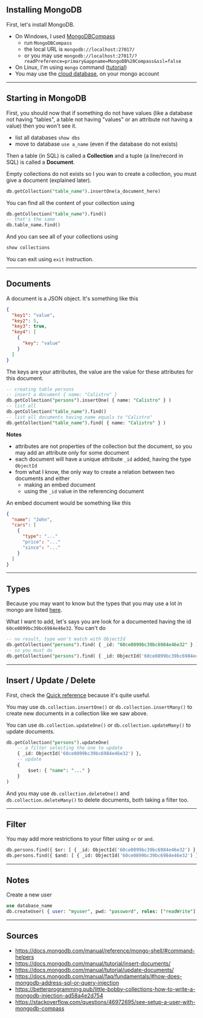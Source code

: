 ## Installing MongoDB

First, let's install MongoDB.

* On Windows, I used [MongoDBCompass](https://www.mongodb.com/products/compass)
    * run <code class="bg-transparent text-dark">MongoDBCompass</code>
    * the local URL is <code class="bg-transparent text-dark">mongodb://localhost:27017/</code>
    * or you may use <code class="bg-transparent text-dark">mongodb://localhost:27017/?readPreference=primary&appname=MongoDB%20Compass&ssl=false</code>
* On Linux, I'm using ``mongo`` command ([tutorial](https://docs.mongodb.com/manual/tutorial/install-mongodb-on-debian/#install-mongodb-community-edition))
* You may use the [cloud database](https://www.mongodb.com/), on your mongo account

<hr class="sr">

## Starting in MongoDB

First, you should now that if something do not have values
(like a database not having "tables", a table
not having "values" or an attribute not having a value) then you won't see it.

* list all databases ``show dbs``
* move to database ``use a_name`` (even if the database do not exists)

Then a table (in SQL) is called a **Collection** and
a tuple (a line/record in SQL) is called a **Document**.

Empty collections do not exists so I you wan to create
a collection, you must give a document (explained later).

```sql
db.getCollection("table_name").insertOne(a_document_here)
```

You can find all the content of your collection using

```sql
db.getCollection("table_name").find()
-- that's the same
db.table_name.find()
```

And you can see all of your collections using

```sql
show collections
```

You can exit using ``exit`` instruction.

<hr class="sl">

## Documents

A document is a JSON object. It's something like this

```json
{
  "key1": "value",
  "key2": 5,
  "key3": true,
  "key4": [
    {
      "key": "value"
    }
  ]
}
```

The keys are your attributes, the value are the value
for these attributes for this document.

```sql
-- creating table persons
-- insert a document { name: "Calistro" }
db.getCollection("persons").insertOne( { name: "Calistro" } )
-- list all
db.getCollection("table_name").find()
-- list all documents having name equals to "Calistro"
db.getCollection("table_name").find( { name: "Calistro" } )
```

**Notes**

* attributes are not properties of the collection
  but the document, so you may add an attribute
  only for some document
* each document will have a unique attribute
  ``_id`` added, having the type `ObjectId`
* from what I know, the only way to create
  a relation between two documents and either
    * making an embed document
    * using the ``_id`` value in the referencing
      document
      
An embed document would be something like this

```json
{
  "name": "John",
  "cars": [
    {
      "type": "..."
      "price": "..."
      "since": "..."
    }
  ]
}
```

<hr class="sl">

## Types

Because you may want to know but the types that
you may use a lot in mongo are
listed [here](https://docs.mongodb.com/manual/core/shell-types/).

What I want to add, let's says you are look for
a documented having the id ``60ce0899bc39bc6984e46e32``.
You can't do

```sql
-- no result, type won't match with ObjectId
db.getCollection("persons").find( { _id: "60ce0899bc39bc6984e46e32" } )
-- so you must do
db.getCollection("persons").find( { _id: ObjectId('60ce0899bc39bc6984e46e32') } )
```

<hr class="sr">

## Insert / Update / Delete

First, check the [Quick reference](https://docs.mongodb.com/manual/reference/mongo-shell/#command-helpers)
because it's quite useful.

You may use ``db.collection.insertOne()``
or ``db.collection.insertMany()`` to create new
documents in a collection like we saw above.

You can use ``db.collection.updateOne()``
or ``db.collection.updateMany()`` to update documents.

```sql
db.getCollection("persons").updateOne(
    -- a filter selecting the one to update
    { _id: ObjectId('60ce0899bc39bc6984e46e32') },
    -- update
    {
        $set: { "name": "..." }
    }
)
```

And you may use ``db.collection.deleteOne()``
and ``db.collection.deleteMany()`` to delete
documents, both taking a filter too.

<hr class="sr">

## Filter

You may add more restrictions to your filter
using ``or`` or ``and``.

```sql
db.persons.find({ $or: [ { _id: ObjectId('60ce0899bc39bc6984e46e32') }, { _id: ObjectId('60ce0899bc39bc6984e46e33') } ] })
db.persons.find({ $and: [ { _id: ObjectId('60ce0899bc39bc6984e46e32') }, { username: "example" } ] })
```

<hr class="sl">

## Notes

Create a new user

```sql
use database_name
db.createUser( { user: "myuser", pwd: "password", roles: ["readWrite"] })
```

<hr class="sr">

## Sources

* <https://docs.mongodb.com/manual/reference/mongo-shell/#command-helpers>
* <https://docs.mongodb.com/manual/tutorial/insert-documents/>
* <https://docs.mongodb.com/manual/tutorial/update-documents/>
* <https://docs.mongodb.com/manual/faq/fundamentals/#how-does-mongodb-address-sql-or-query-injection>
* <https://betterprogramming.pub/little-bobby-collections-how-to-write-a-mongodb-injection-ad58a4e2d754>
* <https://stackoverflow.com/questions/46972695/see-setup-a-user-with-mongodb-compass>